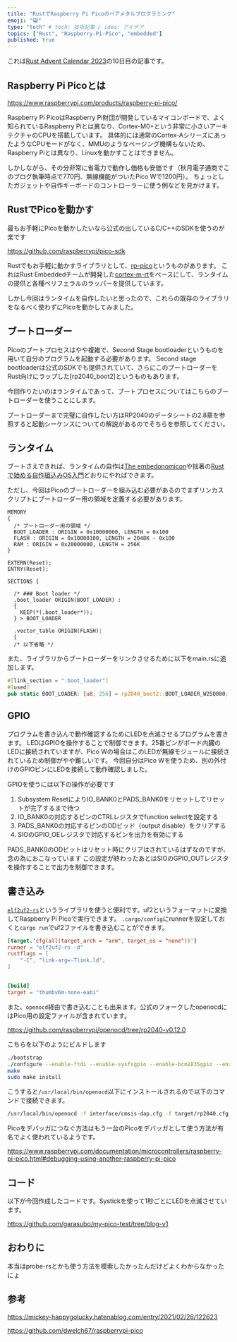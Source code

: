 ```yaml
---
title: "RustでRaspberry Pi Picoのベアメタルプログラミング"
emoji: "😸"
type: "tech" # tech: 技術記事 / idea: アイデア
topics: ["Rust", "Raspberry-Pi-Pico", "embedded"]
published: true
---
```


これは[Rust Advent Calendar 2023](https://qiita.com/advent-calendar/2023/rust)の10日目の記事です。

## Raspberry Pi Picoとは

https://www.raspberrypi.com/products/raspberry-pi-pico/

Raspberry Pi PicoはRaspberry Pi財団が開発しているマイコンボードで、よく知られているRaspberry Piとは異なり、Cortex-M0+という非常に小さいアーキテクチャのCPUを搭載しています。
具体的には通常のCortex-AシリーズにあったようなCPUモードがなく、MMUのようなページング機構もないため、Raspberry Piとは異なり、Linuxを動かすことはできません。

しかしながら、その分非常に省電力で動作し価格も安価です（秋月電子通商でこのブログ執筆時点で770円、無線機能がついたPico Wで1200円）。
ちょっとしたガジェットや自作キーボードのコントローラーに使う例などを見かけます。

## RustでPicoを動かす
最もお手軽にPicoを動かしたいなら公式の出しているC/C++のSDKを使うのが楽です

https://github.com/raspberrypi/pico-sdk

Rustでもお手軽に動かすライブラリとして、[rp-pico](https://crates.io/crates/rp-pico)というものがあります。
これはRust Embeddedチームが開発した[cortex-m-rt](https://crates.io/crates/cortex-m-rt)をベースにして、ランタイムの提供と各種ペリフェラルのラッパーを提供しています。

しかし今回はランタイムを自作したいと思ったので、これらの既存のライブラリをなるべく使わずにPicoを動かしてみました。

## ブートローダー
Picoのブートプロセスはやや複雑で、Second Stage bootloaderというものを用いて自分のプログラムを起動する必要があります。
Second stage bootloaderは公式のSDKでも提供されていて、さらにこのブートローダーをRust向けにラップした[rp2040_boot2]というものもあります。

今回作りたいのはランタイムであって、ブートプロセスについてはこちらのブートローダーを使うことにします。

ブートローダーまで完璧に自作したい方はRP2040のデータシートの2.8章を参照すると起動シーケンスについての解説があるのでそちらを参照してください。

## ランタイム
ブートさえできれば、ランタイムの自作は[The embedonomicon](https://docs.rust-embedded.org/embedonomicon/)や拙著の[Rustで始める自作組込みOS入門](https://nextpublishing.jp/book/14912.html)どおりにやればできます。

ただし、今回はPicoのブートローダーを組み込む必要があるのでまずリンカスクリプトにブートローダー用の領域を定義する必要があります。

```ld
MEMORY
{
  /* ブートローダー用の領域 */
  BOOT_LOADER : ORIGIN = 0x10000000, LENGTH = 0x100
  FLASH : ORIGIN = 0x10000100, LENGTH = 2048K - 0x100
  RAM : ORIGIN = 0x20000000, LENGTH = 256K
}

EXTERN(Reset);
ENTRY(Reset);

SECTIONS {

  /* ### Boot loader */
  .boot_loader ORIGIN(BOOT_LOADER) :
  {
    KEEP(*(.boot_loader*));
  } > BOOT_LOADER

  .vector_table ORIGIN(FLASH):
  {
  /* 以下省略 */
```

また、ライブラリからブートローダーをリンクさせるために以下をmain.rsに追加します。

```rust
#[link_section = ".boot_loader"]
#[used]
pub static BOOT_LOADER: [u8; 256] = rp2040_boot2::BOOT_LOADER_W25Q080;
```

## GPIO
プログラムを書き込んで動作確認するためにLEDを点滅させるプログラムを書きます。
LEDはGPIOを操作することで制御できます。25番ピンがボード内臓のLEDに接続されていますが、Pico Wの場合はこのLEDが無線モジュールに接続されているため制御がやや難しいです。
今回自分はPico Wを使うため、別の外付けのGPIOピンにLEDを接続して動作確認しました。

GPIOを使うには以下の操作が必要です

1. Subsystem ResetによりIO_BANK0とPADS_BANK0をリセットしてリセットが完了するまで待つ
2. IO_BANK0の対応するピンのCTRLレジスタでfunction selectを設定する
3. PADS_BANK0の対応するピンのODビッド（output disable）をクリアする
4. SIOのGPIO_OEレジスタで対応するピンを出力を有効にする

PADS_BANK0のODビットはリセット時にクリアはされているはずなのですが、念の為におこなっています
この設定が終わったあとはSIOのGPIO_OUTレジスタを操作することで出力を制御できます。

## 書き込み
[`elf2uf2-rs`](https://crates.io/crates/elf2uf2-rs)というライブラリを使うと便利です。uf2というフォーマットに変換してRaspberry Pi Picoで実行できます。
`.cargo/config`にrunnerを設定しておくと`cargo run`でuf2ファイルを書き込むことができます。

```toml
[target.'cfg(all(target_arch = "arm", target_os = "none"))']
runner = "elf2uf2-rs -d"
rustflags = [
    "-C", "link-arg=-Tlink.ld",
]


[build]
target = "thumbv6m-none-eabi"
```

また、`openocd`経由で書き込むことも出来ます。公式のフォークしたopenocdにはPico用の設定ファイルが含まれています。

https://github.com/raspberrypi/openocd/tree/rp2040-v0.12.0

こちらを以下のようにビルドします

```sh
./bootstrap
./configure --enable-ftdi --enable-sysfsgpio --enable-bcm2835gpio --enable-picoprobe
make
sudo make install
```

こうすると`/usr/local/bin/openocd`以下にインストールされるので以下のコマンドで接続できます。
```sh
/usr/local/bin/openocd -f interface/cmsis-dap.cfg -f target/rp2040.cfg -s tcl 
```

Picoをデバッガにつなぐ方法はもう一台のPicoをデバッガとして使う方法が有名でよく使われているようです。

https://www.raspberrypi.com/documentation/microcontrollers/raspberry-pi-pico.html#debugging-using-another-raspberry-pi-pico


## コード
以下が今回作成したコードです。Systickを使って1秒ごとにLEDを点滅させています。

https://github.com/garasubo/my-pico-test/tree/blog-v1


## おわりに
本当はprobe-rsとかも使う方法を模索したかったんだけどよくわからなかったにょ

## 参考

https://mickey-happygolucky.hatenablog.com/entry/2021/02/26/122623

https://github.com/dwelch67/raspberrypi-pico
